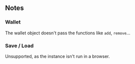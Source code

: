 ## Notes

### Wallet
The wallet object doesn't pass the functions like `add`, `remove`...

### Save / Load
Unsupported, as the instance isn't run in a browser.
